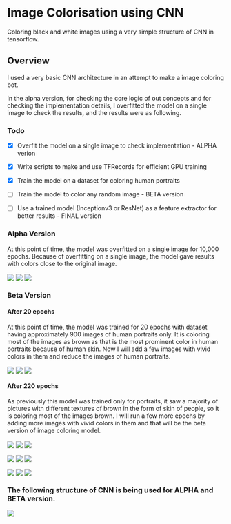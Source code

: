 # Image Colorisation using CNN

Coloring black and white images using a very simple structure of CNN in tensorflow.

## Overview

I used a very basic CNN architecture in an attempt to make a image coloring bot.

In the alpha version, for checking the core logic of out concepts and for checking the implementation details, I overfitted the model on a single image to check the results, and the results were as following.


### Todo

- [x] Overfit the model on a single image to check implementation - ALPHA verion
- [x] Write scripts to make and use TFRecords for efficient GPU training
- [x] Train the model on a dataset for coloring human portraits
- [ ] Train the model to color any random image - BETA version
- [ ] Use a trained model (Inceptionv3 or ResNet) as a feature extractor for better results - FINAL version


### Alpha Version

At this point of time, the model was overfitted on a single image for 10,000 epochs.
Because of overfitting on a single image, the model gave results with colors close to the original image.

<img
	src=/images/alpha/input.png
	align="center"
/>
<img
	src=/images/alpha/results.png
	align="center"
/>
<img
	src=/images/alpha/original.png
	align="center"
/>


### Beta Version


#### After 20 epochs

At this point of time, the model was trained for 20 epochs with dataset having approximately 900 images of human portraits only.
It is coloring most of the images as brown as that is the most prominent color in human portraits because of human skin. Now I will add a few images with vivid colors in them and reduce the images of human portraits.


<img
	src=/images/beta/input0.png
	align="center"
/>
<img
	src=/images/beta/results0.png
	align="center"
/>
<img
	src=/images/beta/original0.png
	align="center"
/>



#### After 220 epochs


As previously this model was trained only for portraits, it saw a majority of pictures with different textures of brown in the form of skin of people, so it is coloring most of the images brown.
I will run a few more epochs by adding more images with vivid colors in them and that will be the beta version of image coloring model.


<img
	src=/images/beta/input220.png
	align="center"
/>
<img
	src=/images/beta/results220.png
	align="center"
/>
<img
	src=/images/beta/original220.png
	align="center"
/>



<img
	src=/images/beta/input220_1.png
	align="center"
/>
<img
	src=/images/beta/results220_1.png
	align="center"
/>
<img
	src=/images/beta/original220_1.png
	align="center"
/>



<img
	src=/images/beta/input220_2.png
	align="center"
/>
<img
	src=/images/beta/results220_2.png
	align="center"
/>
<img
	src=/images/beta/original220_2.png
	align="center"
/>


### The following structure of CNN is being used for ALPHA and BETA version.

<img 
	src=/images/graph.png
	align="left"
/>
